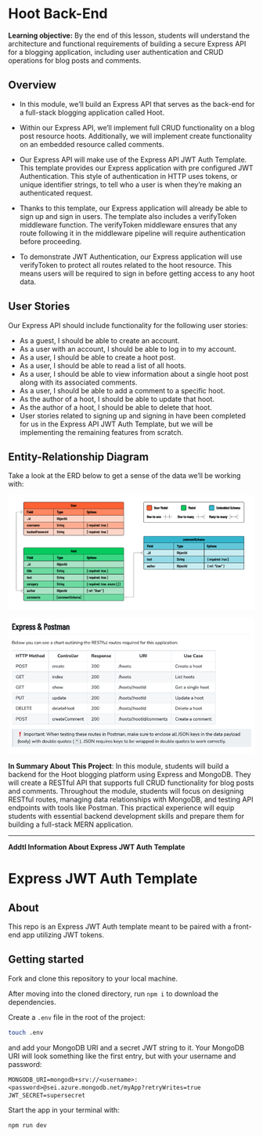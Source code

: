 # Hoot Back-End

**Learning objective:** By the end of this lesson, students will understand the architecture and functional requirements of building a secure Express API for a blogging application, including user authentication and CRUD operations for blog posts and comments.

## Overview
- In this module, we’ll build an Express API that serves as the back-end for a full-stack blogging application called Hoot.

- Within our Express API, we’ll implement full CRUD functionality on a blog post resource hoots. Additionally, we will implement create functionality on an embedded resource called comments.

- Our Express API will make use of the Express API JWT Auth Template. This template provides our Express application with pre configured JWT Authentication. This style of authentication in HTTP uses tokens, or unique identifier strings, to tell who a user is when they’re making an authenticated request.

- Thanks to this template, our Express application will already be able to sign up and sign in users. The template also includes a verifyToken middleware function. The verifyToken middleware ensures that any route following it in the middleware pipeline will require authentication before proceeding.

- To demonstrate JWT Authentication, our Express application will use verifyToken to protect all routes related to the hoot resource. This means users will be required to sign in before getting access to any hoot data.

## User Stories
Our Express API should include functionality for the following user stories:

- As a guest, I should be able to create an account.
- As a user with an account, I should be able to log in to my account.
- As a user, I should be able to create a hoot post.
- As a user, I should be able to read a list of all hoots.
- As a user, I should be able to view information about a single hoot post along with its associated comments.
- As a user, I should be able to add a comment to a specific hoot.
- As the author of a hoot, I should be able to update that hoot.
- As the author of a hoot, I should be able to delete that hoot.
- User stories related to signing up and signing in have been completed for us in the Express API JWT Auth Template, but we will be implementing the remaining features from scratch.

## Entity-Relationship Diagram
Take a look at the ERD below to get a sense of the data we’ll be working with:

![ERD](./public/images/ERD.png)

![ExpressPostman](./public/images/Express%20&%20Postman.png)

**In Summary About This Project**: In this module, students will build a backend for the Hoot blogging platform using Express and MongoDB. They will create a RESTful API that supports full CRUD functionality for blog posts and comments. Throughout the module, students will focus on designing RESTful routes, managing data relationships with MongoDB, and testing API endpoints with tools like Postman. This practical experience will equip students with essential backend development skills and prepare them for building a full-stack MERN application.

<hr>

**Addtl Information About Express JWT Auth Template**

# Express JWT Auth Template

## About

This repo is an Express JWT Auth template meant to be paired with a front-end app utilizing JWT tokens.

## Getting started

Fork and clone this repository to your local machine.

After moving into the cloned directory, run `npm i` to download the dependencies.

Create a `.env` file in the root of the project:

```bash
touch .env
```

and add your MongoDB URI and a secret JWT string to it. Your MongoDB URI will look something like the first entry, but with your username and password:

```plaintext
MONGODB_URI=mongodb+srv://<username>:<password>@sei.azure.mongodb.net/myApp?retryWrites=true
JWT_SECRET=supersecret
```

Start the app in your terminal with:

``` sh
npm run dev
```